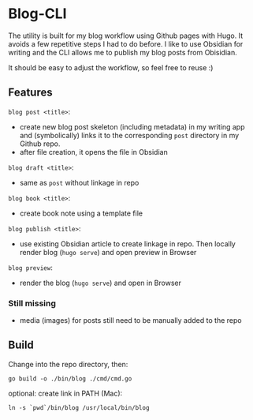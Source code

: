 # Blog-CLI

The utility is built for my blog workflow using Github pages with Hugo. It avoids a few repetitive steps I had to do before.
I like to use Obsidian for writing and the CLI allows me to publish my blog posts from Obisidian.

It should be easy to adjust the workflow, so feel free to reuse :)

## Features

`blog post <title>`:

- create new blog post skeleton (including metadata) in my writing app and (symbolically) links it to the corresponding `post` directory in my Github repo.
- after file creation, it opens the file in Obsidian

`blog draft <title>`:

- same as `post` without linkage in repo

`blog book <title>`:

- create book note using a template file

`blog publish <title>`:

- use existing Obsidian article to create linkage in repo. Then locally render blog (`hugo serve`) and open preview in Browser

`blog preview`:

- render the blog (`hugo serve`) and open in Browser

### Still missing

- media (images) for posts still need to be manually added to the repo

## Build

Change into the repo directory, then:

`go build -o ./bin/blog ./cmd/cmd.go`

optional: create link in PATH (Mac):

`` ln -s `pwd`/bin/blog /usr/local/bin/blog ``
